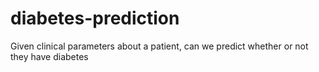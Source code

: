 # diabetes-prediction
Given clinical parameters about a patient, can we predict whether or not they have diabetes
